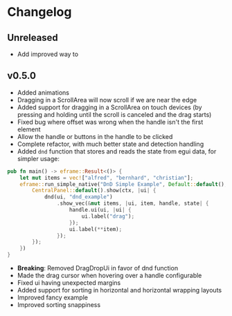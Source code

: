 # Changelog

## Unreleased
 - Add improved way to 

## v0.5.0
 - Added animations
 - Dragging in a ScrollArea will now scroll if we are near the edge
 - Added support for dragging in a ScrollArea on touch devices (by pressing and holding until the scroll is canceled and the drag starts)
 - Fixed bug where offset was wrong when the handle isn't the first element
 - Allow the handle or buttons in the handle to be clicked
 - Complete refactor, with much better state and detection handling
 - Added `dnd` function that stores and reads the state from egui data, for simpler usage:
```rust
pub fn main() -> eframe::Result<()> {
    let mut items = vec!["alfred", "bernhard", "christian"];
    eframe::run_simple_native("DnD Simple Example", Default::default(), move |ctx, _frame| {
        CentralPanel::default().show(ctx, |ui| {
            dnd(ui, "dnd_example")
                .show_vec(&mut items, |ui, item, handle, state| {
                    handle.ui(ui, |ui| {
                        ui.label("drag");
                    });
                    ui.label(**item);
                });
        });
    })
}
```
 - **Breaking**: Removed DragDropUi in favor of dnd function
 - Made the drag cursor when hovering over a handle configurable
 - Fixed ui having unexpected margins
 - Added support for sorting in horizontal and horizontal wrapping layouts
 - Improved fancy example
 - Improved sorting snappiness
